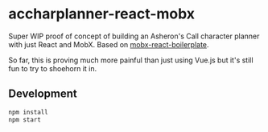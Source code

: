 # accharplanner-react-mobx

Super WIP proof of concept of building an Asheron's Call character planner with just React and MobX.
Based on [mobx-react-boilerplate](https://github.com/mobxjs/mobx-react-boilerplate/).

So far, this is proving much more painful than just using Vue.js but it's still fun to try to shoehorn it in.

## Development

```sh
npm install
npm start
```
